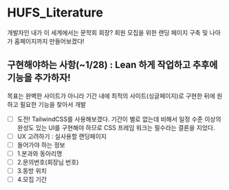 # HUFS_Literature
 개발자인 내가 이 세계에서는 문학회 회장? 회원 모집을 위한 랜딩 페이지 구축 및 나아가 홈페이지까지 만들어보겠다!

## 구현해야하는 사항(~1/28) : Lean 하게 작업하고 추후에 기능을 추가하자! 
목표는 완벽한 사이트가 아니라 기간 내에 최적의 사이트(싱글페이지)로 구현한 뒤에 원하고 필요한 기능을 찾아서 개발
- [ ] 도전! TailwindCSS를 사용해보겠다. 기간이 별로 없는데 비해서 일정 수준 이상의 완성도 있는 UI를 구현해야 하므로 CSS 프레임 워크는 필수라는 결론을 지었다. 
- [ ] UX 고려하기 : 실사용할 랜딩페이지 
- [ ] 들어가야 하는 정보
 - [ ] 1.분과와 동아리명
- [ ] 2.문의번호(회장님 번호)
- [ ] 3.동방 위치
- [ ] 4.모집 기간
